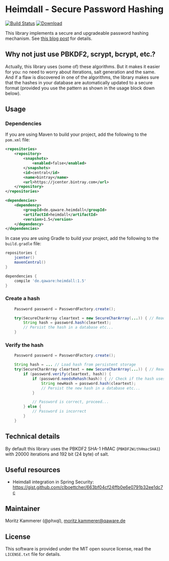 # Heimdall - Secure Password Hashing

[![Build Status](https://travis-ci.org/qaware/heimdall.svg?branch=master)](https://travis-ci.org/qaware/heimdall)
[![Download](https://api.bintray.com/packages/qaware-oss/maven/heimdall/images/download.svg)](https://bintray.com/qaware-oss/maven/heimdall/_latestVersion)

This library implements a secure and upgradeable password hashing mechanism. See [this blog post](http://qaware.blogspot.de/2015/03/secure-password-storage-and.html) for details.

## Why not just use PBKDF2, scrypt, bcrypt, etc.?

Actually, this library uses (some of) these algorithms. But it makes it easier for you: no need to worry about iterations, salt
generation and the same. And if a flaw is discovered in one of the algorithms, the library makes sure that the hashes
in your database are automatically updated to a secure format (provided you use the pattern as shown in the usage block
down below).

## Usage

### Dependencies

If you are using Maven to build your project, add the following to the `pom.xml` file:
```xml
<repositories>
    <repository>
        <snapshots>
            <enabled>false</enabled>
        </snapshots>
        <id>central</id>
        <name>bintray</name>
        <url>https://jcenter.bintray.com</url>
    </repository>
</repositories>

<dependencies>
    <dependency>
        <groupId>de.qaware.heimdall</groupId>
        <artifactId>heimdall</artifactId>
        <version>1.5</version>
    </dependency>
</dependencies>
```

In case you are using Gradle to build your project, add the following to the `build.gradle` file:
```groovy
repositories {
    jcenter()           
    mavenCentral() 
}

dependencies {
	compile 'de.qaware:heimdall:1.5'
}
```

### Create a hash
```java
    Password password = PasswordFactory.create();

    try(SecureCharArray cleartext = new SecureCharArray(...)) { // Read cleartext password from user
        String hash = password.hash(cleartext);
        // Persist the hash in a database etc...
    }
```

### Verify the hash
```java
    Password password = PasswordFactory.create();

    String hash = ... // Load hash from persistent storage
    try(SecureCharArray cleartext = new SecureCharArray(...)) { // Read cleartext password from user
        if (password.verify(cleartext, hash)) {
            if (password.needsRehash(hash)) { // Check if the hash uses an old hash algorithm, insecure parameters, etc.
                String newHash = password.hash(cleartext);
                // Persist the new hash in a database etc...
            }

            // Password is correct, proceed...
        } else {
            // Password is incorrect
        }
    }
```

## Technical details

By default this library uses the PBKDF2 SHA-1 HMAC (`PBKDF2WithHmacSHA1`) with 20000 iterations and 192 bit (24 byte) of salt.

## Useful resources

* Heimdall integration in Spring Security: https://gist.github.com/clboettcher/663bf04cf24ffb0e6e0791b32ee1dc7c

## Maintainer

Moritz Kammerer (@phxql), <moritz.kammerer@qaware.de>

## License

This software is provided under the MIT open source license, read the `LICENSE.txt` file for details.
